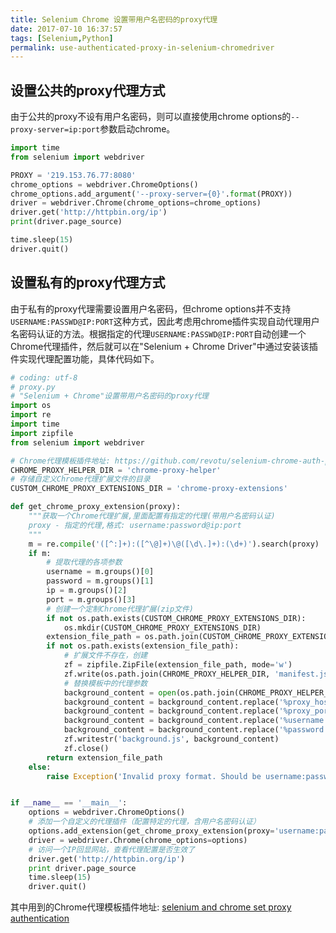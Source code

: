 ```yaml
---
title: Selenium Chrome 设置带用户名密码的proxy代理
date: 2017-07-10 16:37:57
tags: [Selenium,Python]
permalink: use-authenticated-proxy-in-selenium-chromedriver
---
```

## 设置公共的proxy代理方式 ##
由于公共的proxy不设有用户名密码，则可以直接使用chrome options的`--proxy-server=ip:port`参数启动chrome。
```python
import time
from selenium import webdriver

PROXY = '219.153.76.77:8080'
chrome_options = webdriver.ChromeOptions()
chrome_options.add_argument('--proxy-server={0}'.format(PROXY))
driver = webdriver.Chrome(chrome_options=chrome_options)
driver.get('http://httpbin.org/ip')
print(driver.page_source)

time.sleep(15)
driver.quit()
```
## 设置私有的proxy代理方式 ##
由于私有的proxy代理需要设置用户名密码，但chrome options并不支持`USERNAME:PASSWD@IP:PORT`这种方式，因此考虑用chrome插件实现自动代理用户名密码认证的方法。根据指定的代理`USERNAME:PASSWD@IP:PORT`自动创建一个Chrome代理插件，然后就可以在"Selenium + Chrome Driver"中通过安装该插件实现代理配置功能，具体代码如下。
```python
# coding: utf-8
# proxy.py
# "Selenium + Chrome"设置带用户名密码的proxy代理
import os
import re
import time
import zipfile
from selenium import webdriver

# Chrome代理模板插件地址: https://github.com/revotu/selenium-chrome-auth-proxy
CHROME_PROXY_HELPER_DIR = 'chrome-proxy-helper'
# 存储自定义Chrome代理扩展文件的目录
CUSTOM_CHROME_PROXY_EXTENSIONS_DIR = 'chrome-proxy-extensions'

def get_chrome_proxy_extension(proxy):
    """获取一个Chrome代理扩展,里面配置有指定的代理(带用户名密码认证)
    proxy - 指定的代理,格式: username:password@ip:port
    """
    m = re.compile('([^:]+):([^\@]+)\@([\d\.]+):(\d+)').search(proxy)
    if m:
        # 提取代理的各项参数
        username = m.groups()[0]
        password = m.groups()[1]
        ip = m.groups()[2]
        port = m.groups()[3]
        # 创建一个定制Chrome代理扩展(zip文件)
        if not os.path.exists(CUSTOM_CHROME_PROXY_EXTENSIONS_DIR):
            os.mkdir(CUSTOM_CHROME_PROXY_EXTENSIONS_DIR)
        extension_file_path = os.path.join(CUSTOM_CHROME_PROXY_EXTENSIONS_DIR, '{}.zip'.format(proxy.replace(':', '_')))
        if not os.path.exists(extension_file_path):
            # 扩展文件不存在，创建
            zf = zipfile.ZipFile(extension_file_path, mode='w')
            zf.write(os.path.join(CHROME_PROXY_HELPER_DIR, 'manifest.json'), 'manifest.json')
            # 替换模板中的代理参数
            background_content = open(os.path.join(CHROME_PROXY_HELPER_DIR, 'background.js')).read()
            background_content = background_content.replace('%proxy_host', ip)
            background_content = background_content.replace('%proxy_port', port)
            background_content = background_content.replace('%username', username)
            background_content = background_content.replace('%password', password)
            zf.writestr('background.js', background_content)
            zf.close()
        return extension_file_path
    else:
        raise Exception('Invalid proxy format. Should be username:password@ip:port')


if __name__ == '__main__':
    options = webdriver.ChromeOptions()
    # 添加一个自定义的代理插件（配置特定的代理，含用户名密码认证）
    options.add_extension(get_chrome_proxy_extension(proxy='username:password@ip:port'))
    driver = webdriver.Chrome(chrome_options=options)
    # 访问一个IP回显网站，查看代理配置是否生效了
    driver.get('http://httpbin.org/ip')
    print driver.page_source
    time.sleep(15)
    driver.quit()

```
其中用到的Chrome代理模板插件地址: [selenium and chrome set proxy authentication](https://github.com/revotu/selenium-chrome-auth-proxy)